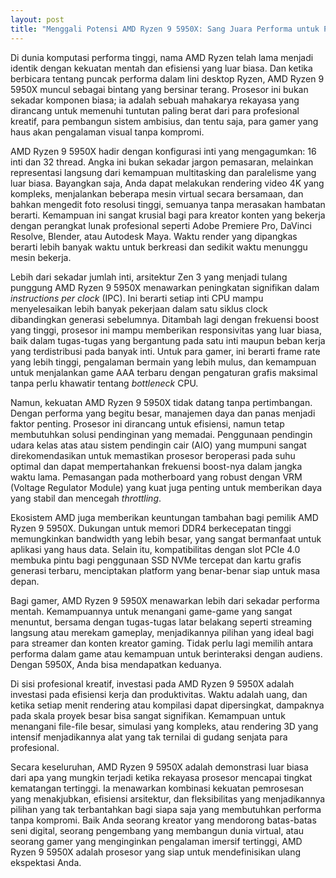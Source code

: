 ```yaml
---
layout: post
title: "Menggali Potensi AMD Ryzen 9 5950X: Sang Juara Performa untuk Profesional Kreatif dan Gamer"
---
```


Di dunia komputasi performa tinggi, nama AMD Ryzen telah lama menjadi identik dengan kekuatan mentah dan efisiensi yang luar biasa. Dan ketika berbicara tentang puncak performa dalam lini desktop Ryzen, AMD Ryzen 9 5950X muncul sebagai bintang yang bersinar terang. Prosesor ini bukan sekadar komponen biasa; ia adalah sebuah mahakarya rekayasa yang dirancang untuk memenuhi tuntutan paling berat dari para profesional kreatif, para pembangun sistem ambisius, dan tentu saja, para gamer yang haus akan pengalaman visual tanpa kompromi.

AMD Ryzen 9 5950X hadir dengan konfigurasi inti yang mengagumkan: 16 inti dan 32 thread. Angka ini bukan sekadar jargon pemasaran, melainkan representasi langsung dari kemampuan multitasking dan paralelisme yang luar biasa. Bayangkan saja, Anda dapat melakukan rendering video 4K yang kompleks, menjalankan beberapa mesin virtual secara bersamaan, dan bahkan mengedit foto resolusi tinggi, semuanya tanpa merasakan hambatan berarti. Kemampuan ini sangat krusial bagi para kreator konten yang bekerja dengan perangkat lunak profesional seperti Adobe Premiere Pro, DaVinci Resolve, Blender, atau Autodesk Maya. Waktu render yang dipangkas berarti lebih banyak waktu untuk berkreasi dan sedikit waktu menunggu mesin bekerja.

Lebih dari sekadar jumlah inti, arsitektur Zen 3 yang menjadi tulang punggung AMD Ryzen 9 5950X menawarkan peningkatan signifikan dalam *instructions per clock* (IPC). Ini berarti setiap inti CPU mampu menyelesaikan lebih banyak pekerjaan dalam satu siklus clock dibandingkan generasi sebelumnya. Ditambah lagi dengan frekuensi boost yang tinggi, prosesor ini mampu memberikan responsivitas yang luar biasa, baik dalam tugas-tugas yang bergantung pada satu inti maupun beban kerja yang terdistribusi pada banyak inti. Untuk para gamer, ini berarti frame rate yang lebih tinggi, pengalaman bermain yang lebih mulus, dan kemampuan untuk menjalankan game AAA terbaru dengan pengaturan grafis maksimal tanpa perlu khawatir tentang *bottleneck* CPU.

Namun, kekuatan AMD Ryzen 9 5950X tidak datang tanpa pertimbangan. Dengan performa yang begitu besar, manajemen daya dan panas menjadi faktor penting. Prosesor ini dirancang untuk efisiensi, namun tetap membutuhkan solusi pendinginan yang memadai. Penggunaan pendingin udara kelas atas atau sistem pendingin cair (AIO) yang mumpuni sangat direkomendasikan untuk memastikan prosesor beroperasi pada suhu optimal dan dapat mempertahankan frekuensi boost-nya dalam jangka waktu lama. Pemasangan pada motherboard yang robust dengan VRM (Voltage Regulator Module) yang kuat juga penting untuk memberikan daya yang stabil dan mencegah *throttling*.

Ekosistem AMD juga memberikan keuntungan tambahan bagi pemilik AMD Ryzen 9 5950X. Dukungan untuk memori DDR4 berkecepatan tinggi memungkinkan bandwidth yang lebih besar, yang sangat bermanfaat untuk aplikasi yang haus data. Selain itu, kompatibilitas dengan slot PCIe 4.0 membuka pintu bagi penggunaan SSD NVMe tercepat dan kartu grafis generasi terbaru, menciptakan platform yang benar-benar siap untuk masa depan.

Bagi gamer, AMD Ryzen 9 5950X menawarkan lebih dari sekadar performa mentah. Kemampuannya untuk menangani game-game yang sangat menuntut, bersama dengan tugas-tugas latar belakang seperti streaming langsung atau merekam gameplay, menjadikannya pilihan yang ideal bagi para streamer dan konten kreator gaming. Tidak perlu lagi memilih antara performa dalam game atau kemampuan untuk berinteraksi dengan audiens. Dengan 5950X, Anda bisa mendapatkan keduanya.

Di sisi profesional kreatif, investasi pada AMD Ryzen 9 5950X adalah investasi pada efisiensi kerja dan produktivitas. Waktu adalah uang, dan ketika setiap menit rendering atau kompilasi dapat dipersingkat, dampaknya pada skala proyek besar bisa sangat signifikan. Kemampuan untuk menangani file-file besar, simulasi yang kompleks, atau rendering 3D yang intensif menjadikannya alat yang tak ternilai di gudang senjata para profesional.

Secara keseluruhan, AMD Ryzen 9 5950X adalah demonstrasi luar biasa dari apa yang mungkin terjadi ketika rekayasa prosesor mencapai tingkat kematangan tertinggi. Ia menawarkan kombinasi kekuatan pemrosesan yang menakjubkan, efisiensi arsitektur, dan fleksibilitas yang menjadikannya pilihan yang tak terbantahkan bagi siapa saja yang membutuhkan performa tanpa kompromi. Baik Anda seorang kreator yang mendorong batas-batas seni digital, seorang pengembang yang membangun dunia virtual, atau seorang gamer yang menginginkan pengalaman imersif tertinggi, AMD Ryzen 9 5950X adalah prosesor yang siap untuk mendefinisikan ulang ekspektasi Anda.
